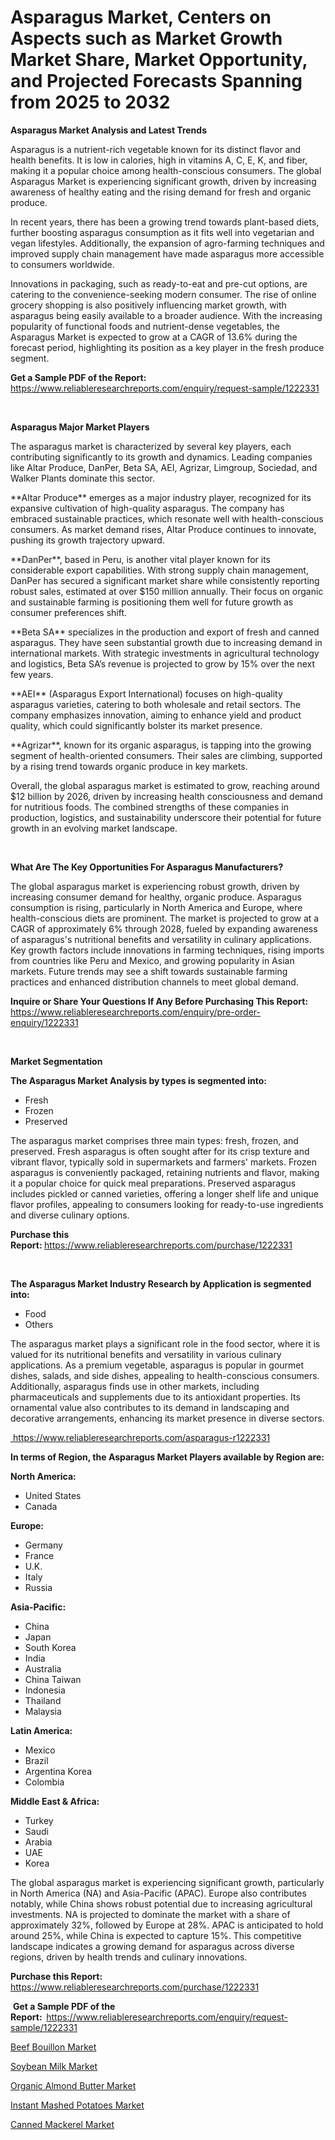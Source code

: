 <p><h1>Asparagus Market, Centers on Aspects such as Market Growth Market Share, Market Opportunity, and Projected Forecasts Spanning from 2025 to 2032</h1></p><p><strong>Asparagus Market Analysis and Latest Trends</strong></p>
<p><p>Asparagus is a nutrient-rich vegetable known for its distinct flavor and health benefits. It is low in calories, high in vitamins A, C, E, K, and fiber, making it a popular choice among health-conscious consumers. The global Asparagus Market is experiencing significant growth, driven by increasing awareness of healthy eating and the rising demand for fresh and organic produce. </p><p>In recent years, there has been a growing trend towards plant-based diets, further boosting asparagus consumption as it fits well into vegetarian and vegan lifestyles. Additionally, the expansion of agro-farming techniques and improved supply chain management have made asparagus more accessible to consumers worldwide. </p><p>Innovations in packaging, such as ready-to-eat and pre-cut options, are catering to the convenience-seeking modern consumer. The rise of online grocery shopping is also positively influencing market growth, with asparagus being easily available to a broader audience. With the increasing popularity of functional foods and nutrient-dense vegetables, the Asparagus Market is expected to grow at a CAGR of 13.6% during the forecast period, highlighting its position as a key player in the fresh produce segment.</p></p>
<p><strong>Get a Sample PDF of the Report:&nbsp;</strong> <a href="https://www.reliableresearchreports.com/enquiry/request-sample/1222331?utm_campaign=121&utm_medium=2&utm_source=Github&utm_content=ia&utm_term=15022025&utm_id=asparagus">https://www.reliableresearchreports.com/enquiry/request-sample/1222331</a></p>
<p>&nbsp;</p>
<p><strong>Asparagus Major Market Players</strong></p>
<p><p>The asparagus market is characterized by several key players, each contributing significantly to its growth and dynamics. Leading companies like Altar Produce, DanPer, Beta SA, AEI, Agrizar, Limgroup, Sociedad, and Walker Plants dominate this sector.</p><p>**Altar Produce** emerges as a major industry player, recognized for its expansive cultivation of high-quality asparagus. The company has embraced sustainable practices, which resonate well with health-conscious consumers. As market demand rises, Altar Produce continues to innovate, pushing its growth trajectory upward. </p><p>**DanPer**, based in Peru, is another vital player known for its considerable export capabilities. With strong supply chain management, DanPer has secured a significant market share while consistently reporting robust sales, estimated at over $150 million annually. Their focus on organic and sustainable farming is positioning them well for future growth as consumer preferences shift.</p><p>**Beta SA** specializes in the production and export of fresh and canned asparagus. They have seen substantial growth due to increasing demand in international markets. With strategic investments in agricultural technology and logistics, Beta SA’s revenue is projected to grow by 15% over the next few years.</p><p>**AEI** (Asparagus Export International) focuses on high-quality asparagus varieties, catering to both wholesale and retail sectors. The company emphasizes innovation, aiming to enhance yield and product quality, which could significantly bolster its market presence.</p><p>**Agrizar**, known for its organic asparagus, is tapping into the growing segment of health-oriented consumers. Their sales are climbing, supported by a rising trend towards organic produce in key markets.</p><p>Overall, the global asparagus market is estimated to grow, reaching around $12 billion by 2026, driven by increasing health consciousness and demand for nutritious foods. The combined strengths of these companies in production, logistics, and sustainability underscore their potential for future growth in an evolving market landscape.</p></p>
<p>&nbsp;</p>
<p><strong>What Are The Key Opportunities For Asparagus Manufacturers?</strong></p>
<p><p>The global asparagus market is experiencing robust growth, driven by increasing consumer demand for healthy, organic produce. Asparagus consumption is rising, particularly in North America and Europe, where health-conscious diets are prominent. The market is projected to grow at a CAGR of approximately 6% through 2028, fueled by expanding awareness of asparagus's nutritional benefits and versatility in culinary applications. Key growth factors include innovations in farming techniques, rising imports from countries like Peru and Mexico, and growing popularity in Asian markets. Future trends may see a shift towards sustainable farming practices and enhanced distribution channels to meet global demand.</p></p>
<p><strong>Inquire or Share Your Questions If Any Before Purchasing This Report:</strong> <a href="https://www.reliableresearchreports.com/enquiry/pre-order-enquiry/1222331?utm_campaign=121&utm_medium=2&utm_source=Github&utm_content=ia&utm_term=15022025&utm_id=asparagus">https://www.reliableresearchreports.com/enquiry/pre-order-enquiry/1222331</a></p>
<p>&nbsp;</p>
<p><strong>Market Segmentation</strong></p>
<p><strong>The Asparagus Market Analysis by types is segmented into:</strong></p>
<p><ul><li>Fresh</li><li>Frozen</li><li>Preserved</li></ul></p>
<p><p>The asparagus market comprises three main types: fresh, frozen, and preserved. Fresh asparagus is often sought after for its crisp texture and vibrant flavor, typically sold in supermarkets and farmers' markets. Frozen asparagus is conveniently packaged, retaining nutrients and flavor, making it a popular choice for quick meal preparations. Preserved asparagus includes pickled or canned varieties, offering a longer shelf life and unique flavor profiles, appealing to consumers looking for ready-to-use ingredients and diverse culinary options.</p></p>
<p><strong>Purchase this Report:&nbsp;</strong><a href="https://www.reliableresearchreports.com/purchase/1222331?utm_campaign=121&utm_medium=2&utm_source=Github&utm_content=ia&utm_term=15022025&utm_id=asparagus">https://www.reliableresearchreports.com/purchase/1222331</a></p>
<p>&nbsp;</p>
<p><strong>The Asparagus Market Industry Research by Application is segmented into:</strong></p>
<p><ul><li>Food</li><li>Others</li></ul></p>
<p><p>The asparagus market plays a significant role in the food sector, where it is valued for its nutritional benefits and versatility in various culinary applications. As a premium vegetable, asparagus is popular in gourmet dishes, salads, and side dishes, appealing to health-conscious consumers. Additionally, asparagus finds use in other markets, including pharmaceuticals and supplements due to its antioxidant properties. Its ornamental value also contributes to its demand in landscaping and decorative arrangements, enhancing its market presence in diverse sectors.</p></p>
<p><a href="https://www.reliableresearchreports.com/asparagus-r1222331?utm_campaign=121&utm_medium=2&utm_source=Github&utm_content=ia&utm_term=15022025&utm_id=asparagus">&nbsp;https://www.reliableresearchreports.com/asparagus-r1222331</a></p>
<p><strong>In terms of Region, the Asparagus Market Players available by Region are:</strong></p>
<p>
    <p> <strong> North America: </strong>
        <ul>
            <li>United States</li>
            <li>Canada</li>
        </ul>
        </p> 
    <p> <strong> Europe: </strong>
        <ul>
            <li>Germany</li>
            <li>France</li>
            <li>U.K.</li>
            <li>Italy</li>
            <li>Russia</li>
        </ul>
        </p> 
    <p> <strong> Asia-Pacific: </strong>
        <ul>
            <li>China</li>
            <li>Japan</li>
            <li>South Korea</li>
            <li>India</li>
            <li>Australia</li>
            <li>China Taiwan</li>
            <li>Indonesia</li>
            <li>Thailand</li>
            <li>Malaysia</li>
        </ul>
        </p> 
    <p> <strong> Latin America: </strong>
        <ul>
            <li>Mexico</li>
            <li>Brazil</li>
            <li>Argentina Korea</li>
            <li>Colombia</li>
        </ul>
        </p> 
    <p> <strong> Middle East & Africa: </strong>
        <ul>
            <li>Turkey</li>
            <li>Saudi</li>
            <li>Arabia</li>
            <li>UAE</li>
            <li>Korea</li>
        </ul>
    </p>
    </p>
<p><p>The global asparagus market is experiencing significant growth, particularly in North America (NA) and Asia-Pacific (APAC). Europe also contributes notably, while China shows robust potential due to increasing agricultural investments. NA is projected to dominate the market with a share of approximately 32%, followed by Europe at 28%. APAC is anticipated to hold around 25%, while China is expected to capture 15%. This competitive landscape indicates a growing demand for asparagus across diverse regions, driven by health trends and culinary innovations.</p></p>
<p><strong>Purchase this Report: </strong><a href="https://www.reliableresearchreports.com/purchase/1222331?utm_campaign=121&utm_medium=2&utm_source=Github&utm_content=ia&utm_term=15022025&utm_id=asparagus">https://www.reliableresearchreports.com/purchase/1222331</a></p>
<p>&nbsp;<strong>Get a Sample PDF of the Report:&nbsp;&nbsp;</strong><a href="https://www.reliableresearchreports.com/enquiry/request-sample/1222331?utm_campaign=121&utm_medium=2&utm_source=Github&utm_content=ia&utm_term=15022025&utm_id=asparagus">https://www.reliableresearchreports.com/enquiry/request-sample/1222331</a></p>
<p><strong></strong></p>
<p><p><a href="https://github.com/djembashote/Market-Research-Report-List-1/blob/main/beef-bouillon-market.md?utm_campaign=121&utm_medium=2&utm_source=Github&utm_content=ia&utm_term=15022025&utm_id=asparagus">Beef Bouillon Market</a></p><p><a href="https://github.com/xtysizov/Market-Research-Report-List-1/blob/main/soybean-milk-market.md?utm_campaign=121&utm_medium=2&utm_source=Github&utm_content=ia&utm_term=15022025&utm_id=asparagus">Soybean Milk Market</a></p><p><a href="https://github.com/vjorelaclliv/Market-Research-Report-List-1/blob/main/organic-almond-butter-market.md?utm_campaign=121&utm_medium=2&utm_source=Github&utm_content=ia&utm_term=15022025&utm_id=asparagus">Organic Almond Butter Market</a></p><p><a href="https://github.com/philaphindo/Market-Research-Report-List-1/blob/main/instant-mashed-potatoes-market.md?utm_campaign=121&utm_medium=2&utm_source=Github&utm_content=ia&utm_term=15022025&utm_id=asparagus">Instant Mashed Potatoes Market</a></p><p><a href="https://github.com/aiexisaliwan/Market-Research-Report-List-1/blob/main/canned-mackerel-market.md?utm_campaign=121&utm_medium=2&utm_source=Github&utm_content=ia&utm_term=15022025&utm_id=asparagus">Canned Mackerel Market</a></p></p>